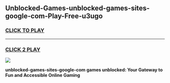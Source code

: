 
## Unblocked-Games-unblocked-games-sites-google-com-Play-Free-u3ugo
<h3>
<a href="https://premium76.site?title=unblocked-games-sites-google-com&ref=22A">CLICK TO PLAY</a></h3>
<hr>

<h3>
<a href="https://premium76.site?title=unblocked-games-sites-google-com&ref=22A">CLICK 2 PLAY</a>
  
</h3>

<a href="https://premium76.site?title=unblocked-games-sites-google-com&ref=22A"><img src="https://clearcache.store/games.png"></a>


**unblocked-games-sites-google-com games unblocked: Your Gateway to Fun and Accessible Online Gaming**
